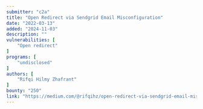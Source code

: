 ```yaml
---
submitter: "c2a"
title: "Open Redirect via Sendgrid Email Misconfiguration"
date: "2022-03-13"
added: "2024-11-03"
description: ""
vulnerabilities: [
    "Open redirect"
]
programs: [
    "undisclosed"
]
authors: [
    "Rifqi Hilmy Zhafrant"
]
bounty: "250"
link: "https://medium.com/@rifqihz/open-redirect-via-sendgrid-email-misconfiguration-cec4ccb07f9a"
---
```




